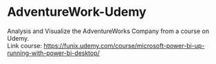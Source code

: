 # AdventureWork-Udemy
Analysis and Visualize the AdventureWorks Company from a course on Udemy. <br>
Link course: https://funix.udemy.com/course/microsoft-power-bi-up-running-with-power-bi-desktop/
